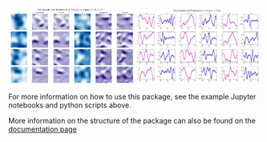<p align="center">
<img src="z_doc_img/diff_op_2d_1.png" width="49%"> 
<img src="z_doc_img/diff_op_1d_1.png" width="49%"> 
</p>

For more information on how to use this package, see the example Jupyter notebooks and python scripts above.  

More information on the structure of the package can also be found on the 
[documentation page](http://web.math.ucsb.edu/~atzberg/gmlsnets_docs/html/index.html)
